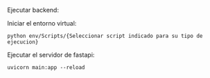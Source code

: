 Ejecutar backend:

Iniciar el entorno virtual:

```python env/Scripts/{Seleccionar script indicado para su tipo de ejecucion}```

Ejecutar el servidor de fastapi:

```uvicorn main:app --reload```